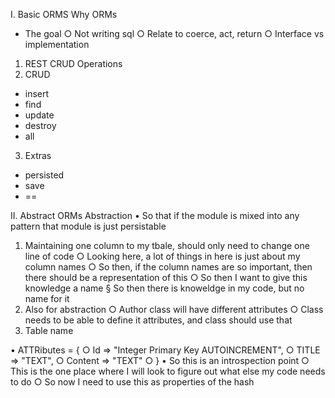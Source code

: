I. Basic ORMS
Why ORMs
 - The goal
  ○ Not writing sql 
  ○ Relate to coerce, act, return 
  ○ Interface vs implementation

1. REST CRUD Operations
2. CRUD
  - insert
  - find
  - update
  - destroy
  - all
3. Extras
  - persisted
  - save
  - == 

II. Abstract ORMs
Abstraction
  • So that if the module is mixed into any pattern that module is just persistable

  1. Maintaining one column to my tbale, should only need to change one line of code
    ○ Looking here, a lot of things in here is just about my column names 
    ○ So then, if the column names are so important, then there should be a representation of this
    ○ So then I want to give this knowledge a name 
      § So then there is knoweldge in my code, but no name for it
  2. Also for abstraction
    ○ Author class will have different attributes
    ○ Class needs to be able to define it attributes, and class should use that 
  3. Table name



  • ATTRibutes = {
    ○ Id => "Integer Primary Key AUTOINCREMENT",
    ○ TITLE => "TEXT", 
    ○ Content => "TEXT"
    ○ }
  • So this is an introspection point
    ○ This is the one place where I will look to figure out what else my code needs to do
    ○ So now I need to use this as properties of the hash

